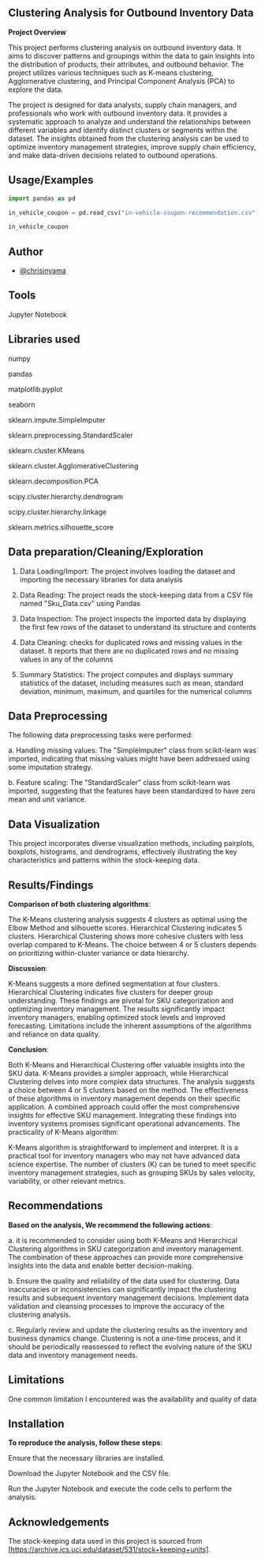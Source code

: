 

## Clustering Analysis for Outbound Inventory Data

**Project Overview**

This project performs clustering analysis on outbound inventory data. It aims to discover patterns and groupings within the data to gain insights into the distribution of products, their attributes, and outbound behavior. The project utilizes various techniques such as K-means clustering, Agglomerative clustering, and Principal Component Analysis (PCA) to explore the data.

The project is designed for data analysts, supply chain managers, and professionals who work with outbound inventory data. It provides a systematic approach to analyze and understand the relationships between different variables and identify distinct clusters or segments within the dataset. The insights obtained from the clustering analysis can be used to optimize inventory management strategies, improve supply chain efficiency, and make data-driven decisions related to outbound operations.





## Usage/Examples

```python
import pandas as pd

in_vehicle_coupon = pd.read_csv("in-vehicle-coupon-recommendation.csv")

in_vehicle_coupon
```




## Author

- [@chrisinyama](https://github.com/chrisinyama/In-Vehicle-Coupon-Recommendation-Analysis)




## Tools
Jupyter Notebook

## Libraries used 

numpy

pandas

matplotlib.pyplot

seaborn

sklearn.impute.SimpleImputer

sklearn.preprocessing.StandardScaler

sklearn.cluster.KMeans

sklearn.cluster.AgglomerativeClustering

sklearn.decomposition.PCA

scipy.cluster.hierarchy.dendrogram

scipy.cluster.hierarchy.linkage

sklearn.metrics.silhouette_score
## Data preparation/Cleaning/Exploration
1. Data Loading/Import: The project involves loading the dataset and  importing the necessary libraries for data analysis

2. Data Reading: The project reads the stock-keeping data from a CSV file named "Sku_Data.csv" using Pandas


3. Data Inspection: The project inspects the imported data by displaying the first few rows of the dataset to understand its structure and contents

4. Data Cleaning: checks for duplicated rows and missing values in the dataset. It reports that there are no duplicated rows and no missing values in any of the columns

5. Summary Statistics: The project computes and displays summary statistics of the dataset, including measures such as mean, standard deviation, minimum, maximum, and quartiles for the numerical columns



## Data Preprocessing

The following data preprocessing tasks were performed:

a. Handling missing values: The "SimpleImputer" class from scikit-learn was imported, indicating that missing values might have been addressed using some imputation strategy.

b. Feature scaling: The "StandardScaler" class from scikit-learn was imported, suggesting that the features  have been standardized to have zero mean and unit variance.
## Data Visualization
This project incorporates diverse visualization methods, including pairplots, boxplots, histograms, and dendrograms, effectively illustrating the key characteristics and patterns within the stock-keeping data.
## Results/Findings

**Comparison of both clustering algorithms**:

The K-Means clustering analysis suggests 4 clusters as optimal using the Elbow Method and silhouette scores.
Hierarchical Clustering indicates 5 clusters.
Hierarchical Clustering shows more cohesive clusters with less overlap compared to K-Means.
The choice between 4 or 5 clusters depends on prioritizing within-cluster variance or data hierarchy.

**Discussion**:

K-Means suggests a more defined segmentation at four clusters.
Hierarchical Clustering indicates five clusters for deeper group understanding.
These findings are pivotal for SKU categorization and optimizing inventory management.
The results significantly impact inventory managers, enabling optimized stock levels and improved forecasting.
Limitations include the inherent assumptions of the algorithms and reliance on data quality.

**Conclusion**:

Both K-Means and Hierarchical Clustering offer valuable insights into the SKU data.
K-Means provides a simpler approach, while Hierarchical Clustering delves into more complex data structures.
The analysis suggests a choice between 4 or 5 clusters based on the method.
The effectiveness of these algorithms in inventory management depends on their specific application.
A combined approach could offer the most comprehensive insights for effective SKU management.
Integrating these findings into inventory systems promises significant operational advancements.
The practicality of K-Means algorithm:

K-Means algorithm is straightforward to implement and interpret.
It is a practical tool for inventory managers who may not have advanced data science expertise.
The number of clusters (K) can be tuned to meet specific inventory management strategies, such as grouping SKUs by sales velocity, variability, or other relevant metrics.
## Recommendations
**Based on the  analysis, We recommend the following actions**:

a. it is recommended to consider using both K-Means and Hierarchical Clustering algorithms in SKU categorization and inventory management. The combination of these approaches can provide more comprehensive insights into the data and enable better decision-making.

b. Ensure the quality and reliability of the data used for clustering. Data inaccuracies or inconsistencies can significantly impact the clustering results and subsequent inventory management decisions. Implement data validation and cleansing processes to improve the accuracy of the clustering analysis.

c. Regularly review and update the clustering results as the inventory and business dynamics change. Clustering is not a one-time process, and it should be periodically reassessed to reflect the evolving nature of the SKU data and inventory management needs.
## Limitations

One common limitation I encountered was the availability and quality of data
## Installation
**To reproduce the analysis, follow these steps**:

Ensure that the necessary libraries are installed.

Download the Jupyter Notebook and the CSV file.

Run the Jupyter Notebook and execute the code cells to perform the analysis.

    
## Acknowledgements

 The stock-keeping data used in this project is sourced from [https://archive.ics.uci.edu/dataset/531/stock+keeping+units].


